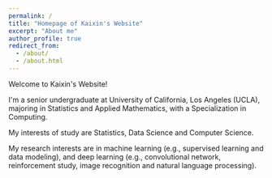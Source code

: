 ```yaml
---
permalink: /
title: "Homepage of Kaixin's Website"
excerpt: "About me"
author_profile: true
redirect_from: 
  - /about/
  - /about.html
---
```



Welcome to Kaixin's Website!

I'm a senior undergraduate at University of California, Los Angeles (UCLA), majoring in Statistics and Applied Mathematics, with a Specialization in Computing.

My interests of study are Statistics, Data Science and Computer Science. 

My research interests are in machine learning (e.g., supervised learning and data modeling), and deep learning (e.g., convolutional network, reinforcement study, image recognition and natural language processing). 
